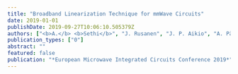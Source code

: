 ```yaml
---
title: "Broadband Linearization Technique for mmWave Circuits"
date: 2019-01-01
publishDate: 2019-09-27T10:06:10.505379Z
authors: ["<b>A.</b> <b>Sethi</b>", "J. Rusanen", "J. P. Aikio", "A. Pärssinen", "T. Rahkonen"]
publication_types: ["0"]
abstract: ""
featured: false
publication: "*European Microwave Integrated Circuits Conference 2019*"
---
```


